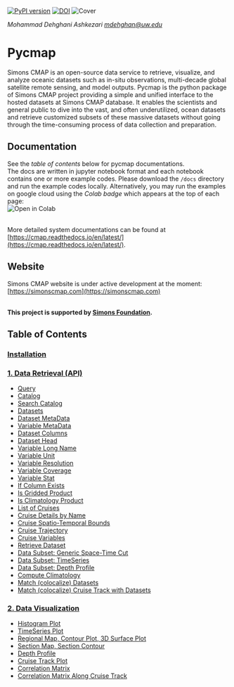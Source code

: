 [![PyPI version](https://badge.fury.io/py/pycmap.svg)](https://badge.fury.io/py/pycmap)
[![DOI](https://zenodo.org/badge/199070692.svg)](https://zenodo.org/badge/latestdoi/199070692)
![Cover](https://github.com/simonscmap/pycmap/raw/master/docs/figures/CMAP.png)

*Mohammad Dehghani Ashkezari <mdehghan@uw.edu>*


# Pycmap
Simons CMAP is an open-source data service to retrieve, visualize, and analyze oceanic datasets such as in-situ observations, multi-decade global satellite remote sensing, and model outputs. Pycmap is the python package of Simons CMAP project providing a simple and unified interface to the hosted datasets at Simons CMAP database. It enables the scientists and general public to dive into the vast, and often underutilized, ocean datasets and retrieve customized subsets of these massive datasets without going through the time-consuming process of data collection and preparation.

## Documentation
See the *table of contents* below for pycmap documentations. 
<br />The docs are written in jupyter notebook format and each notebook contains one or more example codes. Please download the `/docs` directory and run the example codes locally. Alternatively, you may run the examples on google cloud using the *Colab badge* which appears at the top of each page: 
<br /><img align="left" src="https://colab.research.google.com/assets/colab-badge.svg" alt="Open in Colab" title="Open and Execute in Google Colaboratory">


<br /><br />More detailed system documentations can be found at [https://cmap.readthedocs.io/en/latest/](https://cmap.readthedocs.io/en/latest/).

## Website
Simons CMAP website is under active development at the moment: [https://simonscmap.com](https://simonscmap.com)

**<br />This project is supported by [Simons Foundation](https://www.simonsfoundation.org/).**




## Table of Contents


### [Installation](docs/Installation.ipynb)

### [1. Data Retrieval (API)](docs/API.ipynb)
- [Query](docs/Query.ipynb)
- [Catalog](docs/Catalog.ipynb)
- [Search Catalog](docs/SearchCatalog.ipynb)
- [Datasets](docs/Datasets.ipynb)
- [Dataset MetaData](docs/DatasetMetaData.ipynb)
- [Variable MetaData](docs/MetaData.ipynb)
- [Dataset Columns](docs/Columns.ipynb)
- [Dataset Head](docs/Head.ipynb)
- [Variable Long Name](docs/LongName.ipynb)
- [Variable Unit](docs/Unit.ipynb)
- [Variable Resolution](docs/Resolution.ipynb)
- [Variable Coverage](docs/Coverage.ipynb)
- [Variable Stat](docs/Stat.ipynb)
- [If Column Exists](docs/HasField.ipynb)
- [Is Gridded Product](docs/Grid.ipynb)
- [Is Climatology Product](docs/IsClimatology.ipynb)
- [List of Cruises](docs/Cruises.ipynb)
- [Cruise Details by Name](docs/CruiseByName.ipynb)
- [Cruise Spatio-Temporal Bounds](docs/CruiseBounds.ipynb)
- [Cruise Trajectory](docs/CruiseTrajectory.ipynb)
- [Cruise Variables](docs/CruiseVariables.ipynb)
- [Retrieve Dataset](docs/RetrieveDataset.ipynb)
- [Data Subset: Generic Space-Time Cut](docs/SpaceTime.ipynb)
- [Data Subset: TimeSeries](docs/TimeSeries.ipynb)
- [Data Subset: Depth Profile](docs/DepthProfile.ipynb)
- [Compute Climatology](docs/Climatology.ipynb)
- [Match (colocalize) Datasets](docs/Match.ipynb)
- [Match (colocalize) Cruise Track with Datasets](docs/MatchCruise.ipynb)


### [2. Data Visualization](docs/Viz.ipynb)
- [Histogram Plot](docs/Viz_Histogram.ipynb)
- [TimeSeries Plot](docs/Viz_TimeSeries.ipynb)
- [Regional Map, Contour Plot, 3D Surface Plot](docs/Viz_RegionalMap.ipynb)
- [Section Map, Section Contour](docs/Viz_Section.ipynb)
- [Depth Profile](docs/Viz_DepthProfile.ipynb)
- [Cruise Track Plot](docs/Viz_CruiseTrack.ipynb)
- [Correlation Matrix](docs/Viz_CorrelationMatrix.ipynb)
- [Correlation Matrix Along Cruise Track](docs/Viz_CruiseCorrelationMatrix.ipynb)

